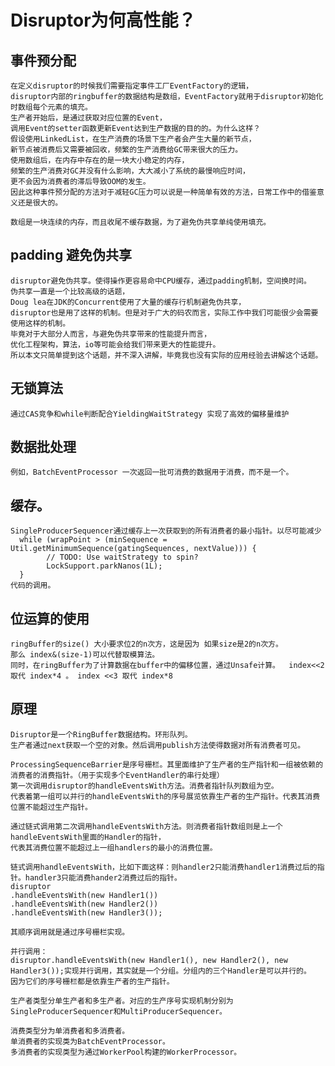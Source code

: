 # Disruptor为何高性能？

## 事件预分配

    在定义disruptor的时候我们需要指定事件工厂EventFactory的逻辑，
    disruptor内部的ringbuffer的数据结构是数组，EventFactory就用于disruptor初始化时数组每个元素的填充。
    生产者开始后，是通过获取对应位置的Event，
    调用Event的setter函数更新Event达到生产数据的目的的。为什么这样？
    假设使用LinkedList，在生产消费的场景下生产者会产生大量的新节点，
    新节点被消费后又需要被回收，频繁的生产消费给GC带来很大的压力。
    使用数组后，在内存中存在的是一块大小稳定的内存，
    频繁的生产消费对GC并没有什么影响，大大减小了系统的最慢响应时间，
    更不会因为消费者的滞后导致OOM的发生。
    因此这种事件预分配的方法对于减轻GC压力可以说是一种简单有效的方法，日常工作中的借鉴意义还是很大的。
    
    数组是一块连续的内存，而且收尾不缓存数据，为了避免伪共享单纯使用填充。
    
## padding 避免伪共享

    disruptor避免伪共享。使得操作更容易命中CPU缓存，通过padding机制，空间换时间。
    伪共享一直是一个比较高级的话题，
    Doug lea在JDK的Concurrent使用了大量的缓存行机制避免伪共享，
    disruptor也是用了这样的机制。但是对于广大的码农而言，实际工作中我们可能很少会需要使用这样的机制。
    毕竟对于大部分人而言，与避免伪共享带来的性能提升而言，
    优化工程架构，算法，io等可能会给我们带来更大的性能提升。
    所以本文只简单提到这个话题，并不深入讲解，毕竟我也没有实际的应用经验去讲解这个话题。
    
## 无锁算法

    通过CAS竞争和while判断配合YieldingWaitStrategy 实现了高效的偏移量维护
    
## 数据批处理
    
    例如，BatchEventProcessor 一次返回一批可消费的数据用于消费，而不是一个。
## 缓存。
    
    SingleProducerSequencer通过缓存上一次获取到的所有消费者的最小指针。以尽可能减少
      while (wrapPoint > (minSequence = Util.getMinimumSequence(gatingSequences, nextValue))) {
            // TODO: Use waitStrategy to spin?
            LockSupport.parkNanos(1L); 
      }
    代码的调用。
## 位运算的使用

    ringBuffer的size() 大小要求位2的n次方，这是因为 如果size是2的n次方。
    那么 index&(size-1)可以代替取模算法。
    同时，在ringBuffer为了计算数据在buffer中的偏移位置，通过Unsafe计算。  index<<2 取代 index*4 。 index <<3 取代 index*8
    
   
## 原理

    Disruptor是一个RingBuffer数据结构。环形队列。
    生产者通过next获取一个空的对象。然后调用publish方法使得数据对所有消费者可见。
    
    ProcessingSequenceBarrier是序号栅栏。其里面维护了生产者的生产指针和一组被依赖的消费者的消费指针。（用于实现多个EventHandler的串行处理）
    第一次调用disruptor的handleEventsWith方法。消费者指针队列数组为空。
    代表着第一组可以并行的handleEventsWith的序号展览依靠生产者的生产指针。代表其消费位置不能超过生产指针。
    
    通过链式调用第二次调用handleEventsWith方法。则消费者指针数组则是上一个handleEventsWith里面的Handler的指针，
    代表其消费位置不能超过上一组handlers的最小的消费位置。
    
    链式调用handleEventsWith，比如下面这样：则handler2只能消费handler1消费过后的指针。handler3只能消费hander2消费过后的指针。
    disruptor
    .handleEventsWith(new Handler1())
    .handleEventsWith(new Handler2())
    .handleEventsWith(new Handler3());
    
    其顺序调用就是通过序号栅栏实现。
    
    并行调用：
    disruptor.handleEventsWith(new Handler1(), new Handler2(), new Handler3());实现并行调用，其实就是一个分组。分组内的三个Handler是可以并行的。
    因为它们的序号栅栏都是依靠生产者的生产指针。
    
    生产者类型分单生产者和多生产者。对应的生产序号实现机制分别为SingleProducerSequencer和MultiProducerSequencer。
    
    消费类型分为单消费者和多消费者。
    单消费者的实现类为BatchEventProcessor。
    多消费者的实现类型为通过WorkerPool构建的WorkerProcessor。
    
    
    
    